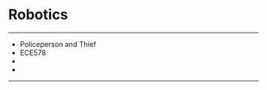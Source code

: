 # Robotics
-------------------------------------------------------
* Policeperson and Thief
* ECE578
*
*
-------------------------------------------------------

